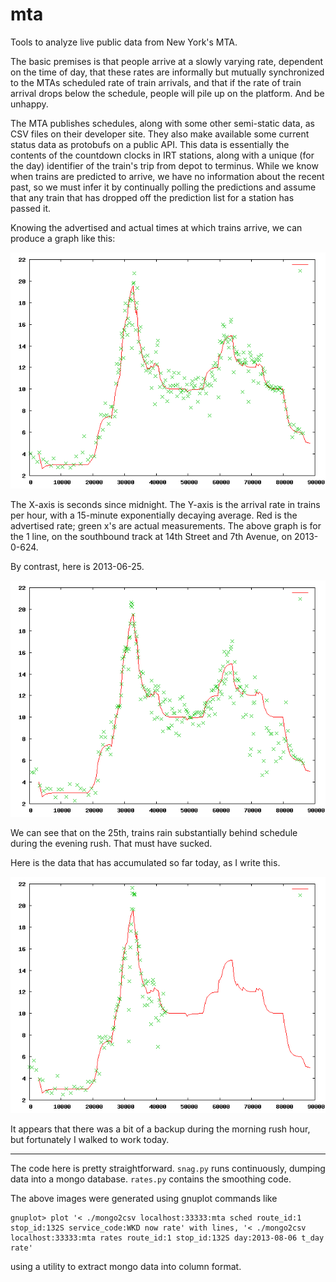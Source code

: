 mta
===

Tools to analyze live public data from New York's MTA.

The basic premises is that people arrive at a slowly varying rate, dependent on the time of
day, that these rates are informally but mutually synchronized to the MTAs scheduled rate
of train arrivals,  and that if the rate of train arrival drops below the schedule, people
will pile up on the platform. And be unhappy.

The MTA publishes schedules, along with some other semi-static data, as CSV files on their
developer site.  They also make available some current status data as protobufs on a public
API.  This data is essentially the contents of the countdown clocks in IRT stations, along
with a unique (for the day) identifier of the train's trip from depot to terminus.  While
we know when trains are predicted to arrive, we have no information about the recent past,
so we must infer it by continually polling the predictions and assume that any train that
has dropped off the prediction list for a station has passed it.

Knowing the advertised and actual times at which trains arrive, we can produce a graph
like this:

![20130624-132S-1](images/20130624-132S-1.png "Estimated and actual train arrival rate on 2013-06-24")

The X-axis is seconds since midnight.  The Y-axis is the arrival rate in trains per hour,
with a 15-minute exponentially decaying average.  Red is the advertised rate; green x's
are actual measurements.  The above graph is for the 1 line, on the southbound track
at 14th Street and 7th Avenue, on 2013-0-624.

By contrast, here is 2013-06-25.

![20130625-132S-1](images/20130625-132S-1.png "Estimated and actual train arrival rate on 2013-06-25")

We can see that on the 25th, trains rain substantially behind schedule during the evening
rush.  That must have sucked.

Here is the data that has accumulated so far today, as I write this.

![20130806-132S-1](images/20130806-132S-1.png "Estimated and actual train arrival rate on 2013-08-06 at about noon")

It appears that there was a bit of a backup during the morning rush hour, but fortunately I
walked to work today.

***

The code here is pretty straightforward.
`snag.py` runs continuously, dumping data into a mongo database.  `rates.py` contains
the smoothing code.

The above images were generated using gnuplot commands like

~~~
gnuplot> plot '< ./mongo2csv localhost:33333:mta sched route_id:1 stop_id:132S service_code:WKD now rate' with lines, '< ./mongo2csv localhost:33333:mta rates route_id:1 stop_id:132S day:2013-08-06 t_day rate'
~~~

using a utility to extract mongo data into column format.

